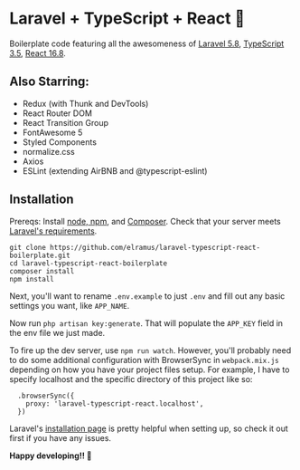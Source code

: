 # Laravel + TypeScript + React 🚜
Boilerplate code featuring all the awesomeness of [Laravel 5.8](https://github.com/laravel/laravel), [TypeScript 3.5](https://github.com/Microsoft/TypeScript), [React 16.8](https://github.com/facebook/react).

## Also Starring:
- Redux (with Thunk and DevTools)
- React Router DOM
- React Transition Group
- FontAwesome 5
- Styled Components
- normalize.css
- Axios
- ESLint (extending AirBNB and @typescript-eslint)

## Installation
Prereqs: Install [node, npm](https://nodejs.org/en/), and [Composer](https://getcomposer.org/). Check that your server meets [Laravel's requirements](https://laravel.com/docs/5.8).

`git clone https://github.com/elramus/laravel-typescript-react-boilerplate.git`\
`cd laravel-typescript-react-boilerplate`\
`composer install`\
`npm install`

Next, you'll want to rename `.env.example` to just `.env` and fill out any basic settings you want, like `APP_NAME`.

Now run `php artisan key:generate`. That will populate the `APP_KEY` field in the env file we just made.

To fire up the dev server, use `npm run watch`. However, you'll probably need to do some additional configuration with BrowserSync in `webpack.mix.js` depending on how you have your project files setup. For example, I have to specify localhost and the specific directory of this project like so:
```
  .browserSync({
    proxy: 'laravel-typescript-react.localhost',
  })
```

Laravel's [installation page](https://laravel.com/docs/5.8/installation) is pretty helpful when setting up, so check it out first if you have any issues.

<strong>Happy developing!! 🚜</strong>
